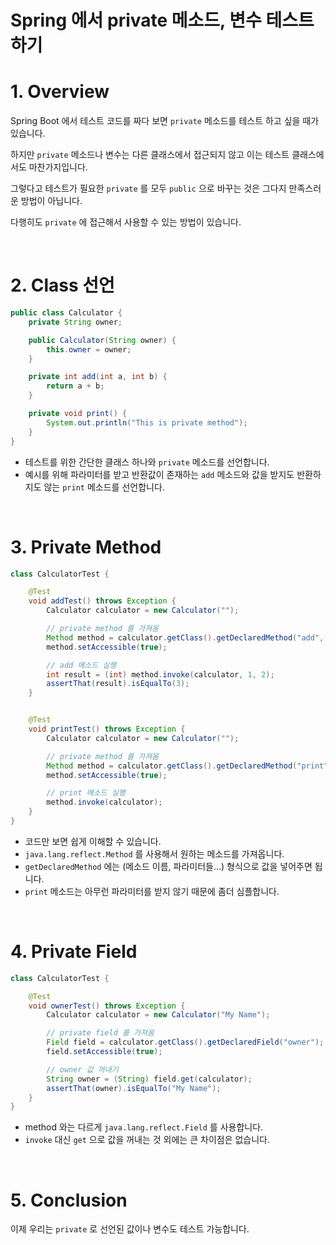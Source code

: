 # Spring 에서 private 메소드, 변수 테스트하기

# 1. Overview

Spring Boot 에서 테스트 코드를 짜다 보면 `private` 메소드를 테스트 하고 싶을 때가 있습니다.

하지만 `private` 메소드나 변수는 다른 클래스에서 접근되지 않고 이는 테스트 클래스에서도 마찬가지입니다.

그렇다고 테스트가 필요한 `private` 를 모두 `public` 으로 바꾸는 것은 그다지 만족스러운 방법이 아닙니다.

다행히도 `private` 에 접근해서 사용할 수 있는 방법이 있습니다.

<br>

# 2. Class 선언

```java
public class Calculator {
    private String owner;

    public Calculator(String owner) {
        this.owner = owner;
    }

    private int add(int a, int b) {
        return a + b;
    }

    private void print() {
        System.out.println("This is private method");
    }
}
```

- 테스트를 위한 간단한 클래스 하나와 `private` 메소드를 선언합니다.
- 예시를 위해 파라미터를 받고 반환값이 존재하는 `add` 메소드와 값을 받지도 반환하지도 않는 `print` 메소드를 선언합니다.

<br>

# 3. Private Method

```java
class CalculatorTest {

    @Test
    void addTest() throws Exception {
        Calculator calculator = new Calculator("");

        // private method 를 가져옴
        Method method = calculator.getClass().getDeclaredMethod("add", int.class, int.class);
        method.setAccessible(true);

        // add 메소드 실행
        int result = (int) method.invoke(calculator, 1, 2);
        assertThat(result).isEqualTo(3);
    }


    @Test
    void printTest() throws Exception {
        Calculator calculator = new Calculator("");

        // private method 를 가져옴
        Method method = calculator.getClass().getDeclaredMethod("print");
        method.setAccessible(true);

        // print 메소드 실행
        method.invoke(calculator);
    }
}
```

- 코드만 보면 쉽게 이해할 수 있습니다.
- `java.lang.reflect.Method` 를 사용해서 원하는 메소드를 가져옵니다.
- `getDeclaredMethod` 에는 (메소드 이름, 파라미터들...) 형식으로 값을 넣어주면 됩니다.
- `print` 메소드는 아무런 파라미터를 받지 않기 때문에 좀더 심플합니다.

<br>

# 4. Private Field

```java
class CalculatorTest {

    @Test
    void ownerTest() throws Exception {
        Calculator calculator = new Calculator("My Name");

        // private field 를 가져옴
        Field field = calculator.getClass().getDeclaredField("owner");
        field.setAccessible(true);

        // owner 값 꺼내기
        String owner = (String) field.get(calculator);
        assertThat(owner).isEqualTo("My Name");
    }
}
```

- method 와는 다르게 `java.lang.reflect.Field` 를 사용합니다.
- `invoke` 대신 `get` 으로 값을 꺼내는 것 외에는 큰 차이점은 없습니다.

<br>

# 5. Conclusion

이제 우리는 `private` 로 선언된 값이나 변수도 테스트 가능합니다.